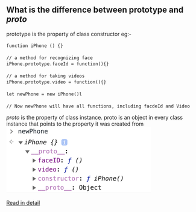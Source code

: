 ## What is the difference between prototype and _proto_
prototype is the property of class constructor
eg:-

```
function iPhone () {}

// a method for recognizing face
iPhone.prototype.faceId = function(){}

// a method for taking videos
iPhone.prototype.video = function(){}

let newPhone = new iPhone()l

// Now newPhone will have all functions, including facdeId and Video
```

_proto_ is the property of class instance.
proto is an object in every class instance that points to the property it was created from
![proto](https://github.com/RahulTinku/Interview-questions/blob/main/JS/Prototype%20and%20__proto__/image/temp.png)


[Read in detail](https://javascript.plainenglish.io/proto-vs-prototype-in-js-140b9b9c8cd5)
